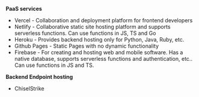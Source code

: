 **PaaS services**

- Vercel - Collaboration and deployment platform for frontend developers
- Netlify - Collaborative static site hosting platform and supports serverless functions. Can use functions in JS, TS and Go
- Heroku - Provides backend hosting only for Python, Java, Ruby, etc.
- Github Pages - Static Pages with no dynamic functionality
- Firebase - For creating and hosting web and mobile software. Has a native database, supports serverless functions and authentication, etc.. Can use functions in JS and TS.

**Backend Endpoint hosting**
- ChiselStrike